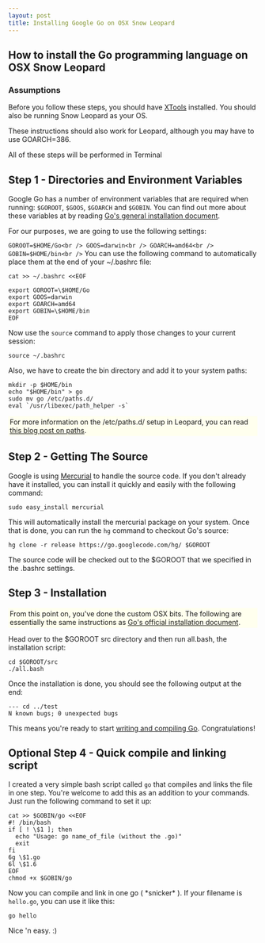 ```yaml
---
layout: post
title: Installing Google Go on OSX Snow Leopard
---
```


## How to install the Go programming language on OSX Snow Leopard

### Assumptions

Before you follow these steps, you should have [XTools][1] installed. You should also be running Snow Leopard as your OS.

These instructions should also work for Leopard, although you may have to use GOARCH=386.

All of these steps will be performed in Terminal

## Step 1 - Directories and Environment Variables

Google Go has a number of environment variables that are required when running: `$GOROOT`, `$GOOS`, `$GOARCH` and `$GOBIN`. You can find out more about these variables at by reading [Go's general installation document][2].

For our purposes, we are going to use the following settings:

`
GOROOT=$HOME/Go<br />
GOOS=darwin<br />
GOARCH=amd64<br />
GOBIN=$HOME/bin<br />
`
You can use the following command to automatically place them at the end of your ~/.bashrc file:

    cat >> ~/.bashrc <<EOF

    export GOROOT=\$HOME/Go
    export GOOS=darwin
    export GOARCH=amd64
    export GOBIN=\$HOME/bin
    EOF


Now use the `source` command to apply those changes to your current session:

    source ~/.bashrc

Also, we have to create the bin directory and add it to your system paths:

    mkdir -p $HOME/bin
    echo "$HOME/bin" > go
    sudo mv go /etc/paths.d/
    eval `/usr/libexec/path_helper -s`

<p style="background-color: #ffe; padding: 3px;">
  For more information on the /etc/paths.d/ setup in Leopard, you can read <a href="http://littlesquare.com/2008/01/24/upgraded-to-leopard-making-use-of-etcpathsd-and-path_helper/">this blog post on paths</a>.
</p>

## Step 2 - Getting The Source

Google is using [Mercurial][3] to handle the source code. If you don't already have it installed, you can install it quickly and easily with the following command:

    sudo easy_install mercurial

This will automatically install the mercurial package on your system. Once that is done, you can run the `hg` command to checkout Go's source:

    hg clone -r release https://go.googlecode.com/hg/ $GOROOT


The source code will be checked out to the $GOROOT that we specified in the .bashrc settings.

## Step 3 - Installation

<p style="background-color: #ffe; padding: 3px;">
  From this point on, you've done the custom OSX bits. The following are essentially the same instructions as <a href="http://golang.org/doc/install.html#tmp_17">Go's official installation document</a>.
</p>

Head over to the $GOROOT src directory and then run all.bash, the installation script:

    cd $GOROOT/src
    ./all.bash

Once the installation is done, you should see the following output at the end:

    --- cd ../test
    N known bugs; 0 unexpected bugs

This means you're ready to start [writing and compiling Go][4]. Congratulations!

## Optional Step 4 - Quick compile and linking script

I created a very simple bash script called `go` that compiles and links the file in one step. You're welcome to add this as an addition to your commands. Just run the following command to set it up:

    cat >> $GOBIN/go <<EOF
    #! /bin/bash
    if [ ! \$1 ]; then
      echo "Usage: go name_of_file (without the .go)"
      exit
    fi
    6g \$1.go
    6l \$1.6
    EOF
    chmod +x $GOBIN/go



Now you can compile and link in one go ( \*snicker\* ). If your filename is `hello.go`, you can use it like this:

    go hello

Nice 'n easy. :)

 [1]: http://developer.apple.com/TOOLS/Xcode/
 [2]: http://golang.org/doc/install.html#tmp_17
 [3]: http://mercurial.selenic.com/wiki/Download
 [4]: http://golang.org/doc/install.html#tmp_71